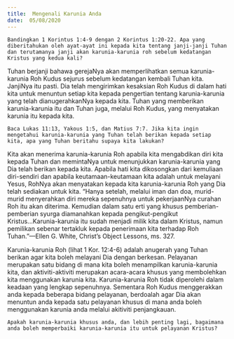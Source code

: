 ```yaml
---
title:  Mengenali Karunia Anda
date:  05/08/2020
---
```


`Bandingkan 1 Korintus 1:4-9 dengan 2 Korintus 1:20-22. Apa yang diberitahukan oleh ayat-ayat ini kepada kita tentang janji-janji Tuhan dan terutamanya janji akan karunia-karunia roh sebelum kedatangan Kristus yang kedua kali?`

Tuhan berjanji bahawa gerejaNya akan memperlihatkan semua karunia-karunia Roh Kudus sejurus sebelum kedatangan kembali Tuhan kita. JanjiNya itu pasti. Dia telah mengirimkan kesaksian Roh Kudus di dalam hati kita untuk menuntun setiap kita kepada pengertian tentang karunia-karunia yang telah dianugerahkanNya kepada kita. Tuhan yang memberikan karunia-karunia itu dan Tuhan juga, melalui Roh Kudus, yang menyatakan karunia itu kepada kita.

`Baca Lukas 11:13, Yakous 1:5, dan Matius 7:7. Jika kita ingin mengetahui karunia-karunia yang Tuhan telah berikan kepada setiap kita, apa yang Tuhan beritahu supaya kita lakukan?`

Kita akan menerima karunia-karunia Roh apabila kita mengabdikan diri kita kepada Tuhan dan memintaNya untuk menunjukkan karunia-karunia yang Dia telah berikan kepada kita. Apabila hati kita dikosongkan dari kemuliaan diri-sendiri dan apabila keutamaan-keutamaan kita adalah untuk melayani Yesus, RohNya akan menyatakan kepada kita karunia-karunia Roh yang Dia telah sediakan untuk kita. “Hanya setelah, melalui iman dan doa, murid-murid menyerahkan diri mereka sepenuhnya untuk pekerjaanNya curahan Roh itu akan diterima. Kemudian dalam satu erti yang khusus pemberian-pemberian syurga diamanahkan kepada pengikut-pengikut Kristus...Karunia-karunia itu sudah menjadi milik kita dalam Kristus, namun pemilikan sebenar tertakluk kepada penerimaan kita terhadap Roh Tuhan.”—Ellen G. White, Christ’s Object Lessons, ms. 327.

Karunia-karunia Roh (lihat 1 Kor. 12:4-6) adalah anugerah yang Tuhan berikan agar kita boleh melayani Dia dengan berkesan. Pelayanan merupakan satu bidang di mana kita boleh menampilkan karunia-karunia kita, dan aktiviti-aktiviti  merupakan acara-acara khusus yang membolehkan kita menggunakan karunia kita. Karunia-karunia Roh tidak diperolehi dalam keadaan yang lengkap sepenuhnya. Sementara Roh Kudus menggerakkan anda kepada beberapa bidang pelayanan, berdoalah agar Dia akan menuntun anda kepada satu pelayanan khusus di mana anda boleh menggunakan karunia anda melalui akitiviti penjangkauan.

`Apakah karunia-karunia khusus anda, dan lebih penting lagi, bagaimana anda boleh memperbaiki karunia-karunia itu untuk pelayanan Kristus?`